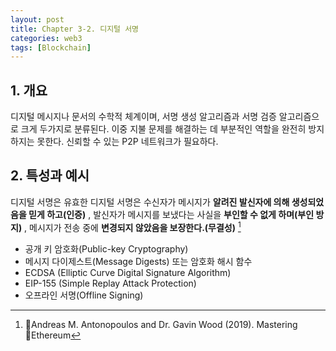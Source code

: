 ```yaml
---
layout: post
title: Chapter 3-2. 디지털 서명
categories: web3
tags: [Blockchain]
---
```

## 1. 개요

디지털 메시지나 문서의 수학적 체계이며, 서명 생성 알고리즘과 서명 검증 알고리즘으로 크게 두가지로 분류된다. 이중 지불 문제를 해결하는 데 부분적인 역할을 완전히 방지하지는 못한다. 신뢰할 수 있는 P2P 네트워크가 필요하다.

## 2. 특성과 예시

디지털 서명은 유효한 디지털 서명은 수신자가 메시지가 **알려진 발신자에 의해 생성되었음을 믿게 하고(인증)** , 발신자가 메시지를 보냈다는 사실을 **부인할 수 없게 하며(부인 방지)** , 메시지가 전송 중에 **변경되지 않았음을 보장한다.(무결성)** [^1]

* 공개 키 암호화(Public-key Cryptography)
* 메시지 다이제스트(Message Digests) 또는 암호화 해시 함수
* ECDSA (Elliptic Curve Digital Signature Algorithm)
* EIP-155 (Simple Replay Attack Protection)
* 오프라인 서명(Offline Signing)

[^1]: Andreas M. Antonopoulos and Dr. Gavin Wood (2019). Mastering Ethereum
